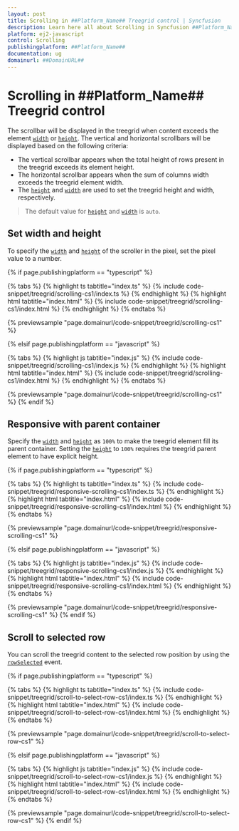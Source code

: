 ```yaml
---
layout: post
title: Scrolling in ##Platform_Name## Treegrid control | Syncfusion
description: Learn here all about Scrolling in Syncfusion ##Platform_Name## Treegrid control of Syncfusion Essential JS 2 and more.
platform: ej2-javascript
control: Scrolling 
publishingplatform: ##Platform_Name##
documentation: ug
domainurl: ##DomainURL##
---
```


# Scrolling in ##Platform_Name## Treegrid control

The scrollbar will be displayed in the treegrid when content exceeds the element [`width`](../api/treegrid/#width) or [`height`](../api/treegrid/#height). The vertical and horizontal scrollbars will be displayed based on the following criteria:

* The vertical scrollbar appears when the total height of rows present in the treegrid exceeds its element height.
* The horizontal scrollbar appears when the sum of columns width exceeds the treegrid element width.
* The [`height`](../api/treegrid/#height) and [`width`](../api/treegrid/#width) are used to set the treegrid height and width, respectively.

> The default value for [`height`](../api/treegrid/#height) and [`width`](../api/treegrid/#width) is `auto`.

## Set width and height

To specify the [`width`](../api/treegrid/#width) and [`height`](../api/treegrid/#height) of the scroller in the pixel, set the pixel value to a number.

{% if page.publishingplatform == "typescript" %}

 {% tabs %}
{% highlight ts tabtitle="index.ts" %}
{% include code-snippet/treegrid/scrolling-cs1/index.ts %}
{% endhighlight %}
{% highlight html tabtitle="index.html" %}
{% include code-snippet/treegrid/scrolling-cs1/index.html %}
{% endhighlight %}
{% endtabs %}
        
{% previewsample "page.domainurl/code-snippet/treegrid/scrolling-cs1" %}

{% elsif page.publishingplatform == "javascript" %}

{% tabs %}
{% highlight js tabtitle="index.js" %}
{% include code-snippet/treegrid/scrolling-cs1/index.js %}
{% endhighlight %}
{% highlight html tabtitle="index.html" %}
{% include code-snippet/treegrid/scrolling-cs1/index.html %}
{% endhighlight %}
{% endtabs %}

{% previewsample "page.domainurl/code-snippet/treegrid/scrolling-cs1" %}
{% endif %}

## Responsive with parent container

Specify the [`width`](../api/treegrid/#width) and [`height`](../api/treegrid/#height) as `100%` to make the treegrid element fill its parent container.
Setting the [`height`](../api/treegrid/#height) to `100%` requires the treegrid parent element to have explicit height.

{% if page.publishingplatform == "typescript" %}

 {% tabs %}
{% highlight ts tabtitle="index.ts" %}
{% include code-snippet/treegrid/responsive-scrolling-cs1/index.ts %}
{% endhighlight %}
{% highlight html tabtitle="index.html" %}
{% include code-snippet/treegrid/responsive-scrolling-cs1/index.html %}
{% endhighlight %}
{% endtabs %}
        
{% previewsample "page.domainurl/code-snippet/treegrid/responsive-scrolling-cs1" %}

{% elsif page.publishingplatform == "javascript" %}

{% tabs %}
{% highlight js tabtitle="index.js" %}
{% include code-snippet/treegrid/responsive-scrolling-cs1/index.js %}
{% endhighlight %}
{% highlight html tabtitle="index.html" %}
{% include code-snippet/treegrid/responsive-scrolling-cs1/index.html %}
{% endhighlight %}
{% endtabs %}

{% previewsample "page.domainurl/code-snippet/treegrid/responsive-scrolling-cs1" %}
{% endif %}

## Scroll to selected row

You can scroll the treegrid content to the selected row position by using the [`rowSelected`](../api/treegrid/#rowselected) event.

{% if page.publishingplatform == "typescript" %}

 {% tabs %}
{% highlight ts tabtitle="index.ts" %}
{% include code-snippet/treegrid/scroll-to-select-row-cs1/index.ts %}
{% endhighlight %}
{% highlight html tabtitle="index.html" %}
{% include code-snippet/treegrid/scroll-to-select-row-cs1/index.html %}
{% endhighlight %}
{% endtabs %}
        
{% previewsample "page.domainurl/code-snippet/treegrid/scroll-to-select-row-cs1" %}

{% elsif page.publishingplatform == "javascript" %}

{% tabs %}
{% highlight js tabtitle="index.js" %}
{% include code-snippet/treegrid/scroll-to-select-row-cs1/index.js %}
{% endhighlight %}
{% highlight html tabtitle="index.html" %}
{% include code-snippet/treegrid/scroll-to-select-row-cs1/index.html %}
{% endhighlight %}
{% endtabs %}

{% previewsample "page.domainurl/code-snippet/treegrid/scroll-to-select-row-cs1" %}
{% endif %}
